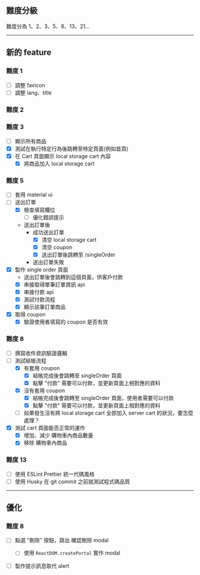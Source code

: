 ## 難度分級
難度分為 1、2、3、5、8、13、21…
<hr />



## 新的 feature
      
### 難度 1
- [ ] 調整 favicon
- [ ] 調整 lang、title
### 難度 2
### 難度 3
- [ ] 顯示所有商品
- [x] 測試在執行特定行為後跳轉至特定頁面(例如首頁)
- [x] 在 Cart 頁面顯示 local storage cart 內容
    - [x] 將商品加入 local storage cart
### 難度 5
- [ ] 套用 material ui
- [ ] 送出訂單
    - [x] 檢查填寫欄位
        - [ ] 優化錯誤提示
    - 送出訂單後
        - 成功送出訂單
            - [x] 清空 local storage cart
            - [x] 清空 coupon
            - [x] 送出訂單後跳轉至 /singleOrder
        - 送出訂單失敗
- [x] 製作 single order 頁面
    - 送出訂單後會跳轉到這個頁面，供客戶付款
    - [x] 串接取得單筆訂單資訊 api
    - [x] 串接付款 api
    - [x] 測試付款流程
    - [x] 顯示該筆訂單商品
- [x] 取得 coupon
    - [x] 驗證使用者填寫的 coupon 是否有效
### 難度 8
- [ ] 撰寫收件資訊驗證邏輯
- [ ] 測試結帳流程
    - [x] 有套用 coupon
        - [x] 結帳完成後會跳轉至 singleOrder 頁面
        - [x] 點擊 "付款" 需要可以付款，並更新頁面上相對應的資料
    - [x] 沒有套用 coupon
        - [x] 結帳完成後會跳轉至 singleOrder 頁面，使用者需要可以付款
        - [x] 點擊 "付款" 需要可以付款，並更新頁面上相對應的資料
    - [ ] 如果發生沒有將 local storage cart 全部加入 server cart 的狀況，要怎麼處理？
- [x] 測試 cart 頁面能否正常的運作
    - [x] 增加、減少 購物車內商品數量
    - [x] 移除 購物車內商品
### 難度 13
- [ ] 使用 ESLint Prettier 統一代碼風格
- [ ] 使用 Husky 在 git commit 之前就測試程式碼品質
<hr />


## 優化
### 難度 8
- [ ] 點選 "刪除" 按鈕，跳出 確認刪除 modal
    - [ ] 使用 `ReactDOM.createPortal` 實作 modal
- [ ] 製作提示訊息取代 alert

      